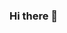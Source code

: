 ### Hi there 👋

<!--
**MiloniAtal/MiloniAtal** is a ✨ _special_ ✨ repository because its `README.md` (this file) appears on your GitHub profile.

Here are some ideas to get you started:

Interested in Algorithms & Complexity, Measurement & Performance Analysis, HPC and Parallel Computing

- 🔭 I’m currently working on ...
- 🌱 I’m currently learning ...
- 👯 I’m looking to collaborate on ...
- 🤔 I’m looking for help with ...
- 💬 Ask me about ...
- 📫 How to reach me: ...
- 😄 Pronouns: ...
- ⚡ Fun fact: ...
-->
